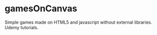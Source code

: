 # gamesOnCanvas
Simple games made on HTML5 and javascript without external libraries. Udemy tutorials.
